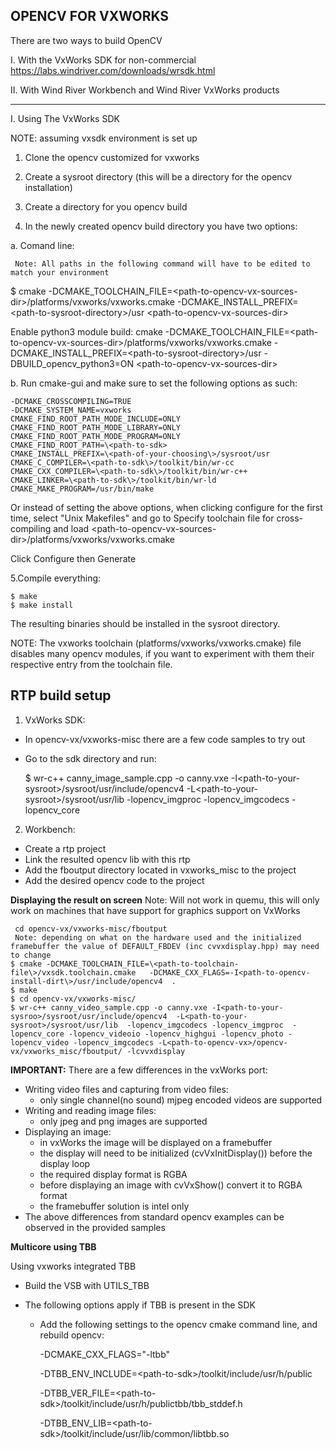 OPENCV FOR VXWORKS
-------------------

There are two ways to build OpenCV

 I. With the VxWorks SDK for non-commercial https://labs.windriver.com/downloads/wrsdk.html

II. With  Wind River Workbench and Wind River VxWorks products


------------
I. Using The VxWorks SDK

NOTE: assuming vxsdk environment is set up

1. Clone the opencv customized for vxworks

2. Create a sysroot directory (this will be a directory for the opencv installation)

3. Create a directory for you opencv build

4. In the newly created opencv build directory  you have two options:

 a. Comand line:

     Note: All paths in the following command will have to be edited to match your environment


 $ cmake -DCMAKE_TOOLCHAIN_FILE=\<path-to-opencv-vx-sources-dir\>/platforms/vxworks/vxworks.cmake -DCMAKE_INSTALL_PREFIX=\<path-to-sysroot-directory\>/usr \<path-to-opencv-vx-sources-dir\>

 Enable python3 module build:
 cmake -DCMAKE_TOOLCHAIN_FILE=\<path-to-opencv-vx-sources-dir\>/platforms/vxworks/vxworks.cmake -DCMAKE_INSTALL_PREFIX=\<path-to-sysroot-directory\>/usr -DBUILD_opencv_python3=ON \<path-to-opencv-vx-sources-dir\>


 b. Run cmake-gui and make sure to set the following options as such:


    -DCMAKE_CROSSCOMPILING=TRUE
    -DCMAKE_SYSTEM_NAME=vxworks
    CMAKE_FIND_ROOT_PATH_MODE_INCLUDE=ONLY
    CMAKE_FIND_ROOT_PATH_MODE_LIBRARY=ONLY
    CMAKE_FIND_ROOT_PATH_MODE_PROGRAM=ONLY
    CMAKE_FIND_ROOT_PATH=\<path-to-sdk>
    CMAKE_INSTALL_PREFIX=\<path-of-your-choosing\>/sysroot/usr
    CMAKE_C_COMPILER=\<path-to-sdk\>/toolkit/bin/wr-cc
    CMAKE_CXX_COMPILER=\<path-to-sdk\>/toolkit/bin/wr-c++
    CMAKE_LINKER=\<path-to-sdk\>/toolkit/bin/wr-ld
    CMAKE_MAKE_PROGRAM=/usr/bin/make



Or instead of setting the above options, when clicking configure for the first time, select "Unix Makefiles" and go to Specify toolchain file for cross-compiling and load  <path-to-opencv-vx-sources-dir\>/platforms/vxworks/vxworks.cmake


Click Configure then Generate


5.Compile everything:

    $ make
    $ make install



The resulting binaries  should be installed in the sysroot directory.


NOTE: The vxworks toolchain (platforms/vxworks/vxworks.cmake) file disables many opencv modules,
if you want to experiment with them their respective entry from the toolchain file.

RTP build setup
---------------

1. VxWorks  SDK:

-  In opencv-vx/vxworks-misc there are a few code samples to try out
-  Go to the sdk directory and run:

    $ wr-c++ canny_image_sample.cpp -o canny.vxe -I<path-to-your-sysroot\>/sysroot/usr/include/opencv4 -L<path-to-your-sysroot\>/sysroot/usr/lib -lopencv_imgproc -lopencv_imgcodecs -lopencv_core

2. Workbench:

- Create a rtp project
- Link the resulted opencv lib with this rtp
- Add the fboutput directory located in vxworks_misc to the project
- Add the desired opencv code to the project

**Displaying the result on screen**
Note: Will not work in quemu, this will only work on machines that have support for graphics support on VxWorks

     cd opencv-vx/vxworks-misc/fboutput
     Note: depending on what on the hardware used and the initialized framebuffer the value of DEFAULT_FBDEV (inc cvvxdisplay.hpp) may need to change
    $ cmake -DCMAKE_TOOLCHAIN_FILE=\<path-to-toolchain-file\>/vxsdk.toolchain.cmake   -DCMAKE_CXX_FLAGS=-I<path-to-opencv-install-dirt\>/usr/include/opencv4  .
    $ make
    $ cd opencv-vx/vxworks-misc/
    $ wr-c++ canny_video_sample.cpp -o canny.vxe -I<path-to-your-sysroo>/sysroot/usr/include/opencv4  -L<path-to-your-sysroot>/sysroot/usr/lib  -lopencv_imgcodecs -lopencv_imgproc  -lopencv_core -lopencv_videoio -lopencv_highgui -lopencv_photo -lopencv_video -lopencv_imgcodecs -L<path-to-opencv-vx>/opencv-vx/vxworks_misc/fboutput/ -lcvvxdisplay

 **IMPORTANT:** There are a few differences in the vxWorks port:

 - Writing video files and capturing from video files:
    - only single channel(no sound) mjpeg encoded videos are supported
 - Writing and reading image files:
     - only jpeg and png images are supported
 - Displaying an image:
    - in vxWorks the image will be displayed on a framebuffer
    - the display will need to be initialized (cvVxInitDisplay()) before the display loop
    - the required display format is RGBA
    - before displaying an image with cvVxShow() convert it to RGBA format
    - the framebuffer solution is intel only
 - The above differences from standard opencv examples can be observed in the provided samples


**Multicore using TBB**

Using vxworks integrated TBB

- Build the VSB with UTILS_TBB

- The following options apply if TBB is present in the SDK
    - Add the following settings to the opencv cmake command line, and rebuild opencv:

        -DCMAKE_CXX_FLAGS="-ltbb"

        -DTBB_ENV_INCLUDE=\<path-to-sdk\>/toolkit/include/usr/h/public

        -DTBB_VER_FILE=\<path-to-sdk\>/toolkit/include/usr/h/publictbb/tbb_stddef.h

        -DTBB_ENV_LIB=\<path-to-sdk\>/toolkit/include/usr/lib/common/libtbb.so

